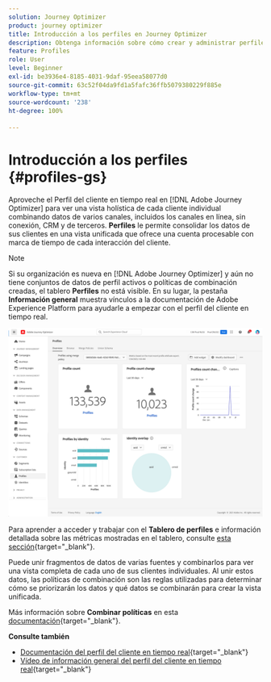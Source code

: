 ```yaml
---
solution: Journey Optimizer
product: journey optimizer
title: Introducción a los perfiles en Journey Optimizer
description: Obtenga información sobre cómo crear y administrar perfiles en Adobe Journey Optimizer
feature: Profiles
role: User
level: Beginner
exl-id: be3936e4-8185-4031-9daf-95eea58077d0
source-git-commit: 63c52f04da9fd1a5fafc36ffb5079380229f885e
workflow-type: tm+mt
source-wordcount: '238'
ht-degree: 100%

---
```


# Introducción a los perfiles {#profiles-gs}

Aproveche el Perfil del cliente en tiempo real en [!DNL Adobe Journey Optimizer] para ver una vista holística de cada cliente individual combinando datos de varios canales, incluidos los canales en línea, sin conexión, CRM y de terceros. **Perfiles** le permite consolidar los datos de sus clientes en una vista unificada que ofrece una cuenta procesable con marca de tiempo de cada interacción del cliente.

>[!NOTE]
>
>Si su organización es nueva en [!DNL Adobe Journey Optimizer] y aún no tiene conjuntos de datos de perfil activos o políticas de combinación creadas, el tablero **Perfiles** no está visible. En su lugar, la pestaña **Información general** muestra vínculos a la documentación de Adobe Experience Platform para ayudarle a empezar con el perfil del cliente en tiempo real.

![](assets/profiles-home.png)

Para aprender a acceder y trabajar con el **Tablero de perfiles** e información detallada sobre las métricas mostradas en el tablero, consulte [esta sección](https://experienceleague.adobe.com/docs/experience-platform/profile/ui/user-guide.html?lang=es){target="_blank"}.

Puede unir fragmentos de datos de varias fuentes y combinarlos para ver una vista completa de cada uno de sus clientes individuales. Al unir estos datos, las políticas de combinación son las reglas utilizadas para determinar cómo se priorizarán los datos y qué datos se combinarán para crear la vista unificada.

Más información sobre **Combinar políticas** en esta [documentación](https://experienceleague.adobe.com/docs/experience-platform/profile/merge-policies/ui-guide.html?lang=es){target="_blank"}.

**Consulte también**

* [Documentación del perfil del cliente en tiempo real](https://experienceleague.adobe.com/docs/experience-platform/query/home.html?lang=es){target="_blank"}
* [Vídeo de información general del perfil del cliente en tiempo real](https://experienceleague.adobe.com/docs/experience-platform/profile/home.html?lang=es){target="_blank"}
